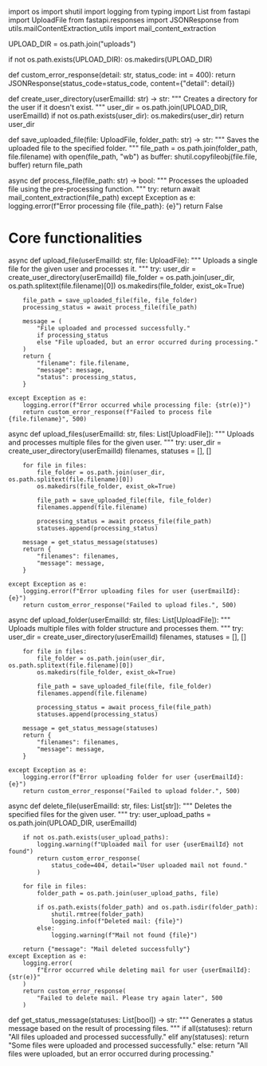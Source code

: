 import os
import shutil
import logging
from typing import List
from fastapi import UploadFile
from fastapi.responses import JSONResponse
from utils.mailContentExtraction_utils import mail_content_extraction

UPLOAD_DIR = os.path.join("uploads")

if not os.path.exists(UPLOAD_DIR):
    os.makedirs(UPLOAD_DIR)


def custom_error_response(detail: str, status_code: int = 400):
    return JSONResponse(status_code=status_code, content={"detail": detail})


def create_user_directory(userEmailId: str) -> str:
    """
    Creates a directory for the user if it doesn't exist.
    """
    user_dir = os.path.join(UPLOAD_DIR, userEmailId)
    if not os.path.exists(user_dir):
        os.makedirs(user_dir)
    return user_dir


def save_uploaded_file(file: UploadFile, folder_path: str) -> str:
    """
    Saves the uploaded file to the specified folder.
    """
    file_path = os.path.join(folder_path, file.filename)
    with open(file_path, "wb") as buffer:
        shutil.copyfileobj(file.file, buffer)
    return file_path


async def process_file(file_path: str) -> bool:
    """
    Processes the uploaded file using the pre-processing function.
    """
    try:
        return await mail_content_extraction(file_path)
    except Exception as e:
        logging.error(f"Error processing file {file_path}: {e}")
        return False


# Core functionalities
async def upload_file(userEmailId: str, file: UploadFile):
    """
    Uploads a single file for the given user and processes it.
    """
    try:
        user_dir = create_user_directory(userEmailId)
        file_folder = os.path.join(user_dir, os.path.splitext(file.filename)[0])
        os.makedirs(file_folder, exist_ok=True)

        file_path = save_uploaded_file(file, file_folder)
        processing_status = await process_file(file_path)

        message = (
            "File uploaded and processed successfully."
            if processing_status
            else "File uploaded, but an error occurred during processing."
        )
        return {
            "filename": file.filename,
            "message": message,
            "status": processing_status,
        }

    except Exception as e:
        logging.error(f"Error occurred while processing file: {str(e)}")
        return custom_error_response(f"Failed to process file {file.filename}", 500)


async def upload_files(userEmailId: str, files: List[UploadFile]):
    """
    Uploads and processes multiple files for the given user.
    """
    try:
        user_dir = create_user_directory(userEmailId)
        filenames, statuses = [], []

        for file in files:
            file_folder = os.path.join(user_dir, os.path.splitext(file.filename)[0])
            os.makedirs(file_folder, exist_ok=True)

            file_path = save_uploaded_file(file, file_folder)
            filenames.append(file.filename)

            processing_status = await process_file(file_path)
            statuses.append(processing_status)

        message = get_status_message(statuses)
        return {
            "filenames": filenames,
            "message": message,
        }

    except Exception as e:
        logging.error(f"Error uploading files for user {userEmailId}: {e}")
        return custom_error_response("Failed to upload files.", 500)


async def upload_folder(userEmailId: str, files: List[UploadFile]):
    """
    Uploads multiple files with folder structure and processes them.
    """
    try:
        user_dir = create_user_directory(userEmailId)
        filenames, statuses = [], []

        for file in files:
            file_folder = os.path.join(user_dir, os.path.splitext(file.filename)[0])
            os.makedirs(file_folder, exist_ok=True)

            file_path = save_uploaded_file(file, file_folder)
            filenames.append(file.filename)

            processing_status = await process_file(file_path)
            statuses.append(processing_status)

        message = get_status_message(statuses)
        return {
            "filenames": filenames,
            "message": message,
        }

    except Exception as e:
        logging.error(f"Error uploading folder for user {userEmailId}: {e}")
        return custom_error_response("Failed to upload folder.", 500)


async def delete_file(userEmailId: str, files: List[str]):
    """
    Deletes the specified files for the given user.
    """
    try:
        user_upload_paths = os.path.join(UPLOAD_DIR, userEmailId)

        if not os.path.exists(user_upload_paths):
            logging.warning(f"Uploaded mail for user {userEmailId} not found")
            return custom_error_response(
                status_code=404, detail="User uploaded mail not found."
            )

        for file in files:
            folder_path = os.path.join(user_upload_paths, file)

            if os.path.exists(folder_path) and os.path.isdir(folder_path):
                shutil.rmtree(folder_path)
                logging.info(f"Deleted mail: {file}")
            else:
                logging.warning(f"Mail not found {file}")

        return {"message": "Mail deleted successfully"}
    except Exception as e:
        logging.error(
            f"Error occurred while deleting mail for user {userEmailId}: {str(e)}"
        )
        return custom_error_response(
            "Failed to delete mail. Please try again later", 500
        )


def get_status_message(statuses: List[bool]) -> str:
    """
    Generates a status message based on the result of processing files.
    """
    if all(statuses):
        return "All files uploaded and processed successfully."
    elif any(statuses):
        return "Some files were uploaded and processed successfully."
    else:
        return "All files were uploaded, but an error occurred during processing."
